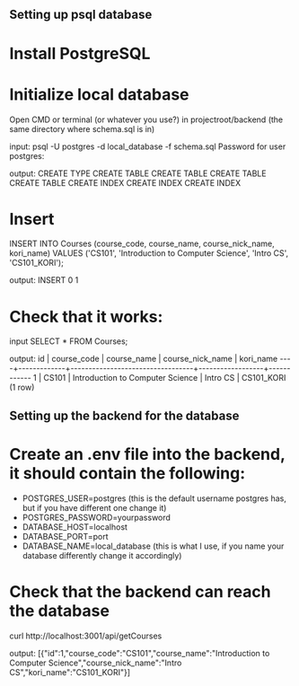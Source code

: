 ## Setting up psql database

# Install PostgreSQL
# Initialize local database

Open CMD or terminal (or whatever you use?) in projectroot/backend (the same directory where schema.sql is in)

input:
psql -U postgres -d local_database -f schema.sql
Password for user postgres:

output:
CREATE TYPE
CREATE TABLE
CREATE TABLE
CREATE TABLE
CREATE TABLE
CREATE INDEX
CREATE INDEX
CREATE INDEX

# Insert

INSERT INTO Courses (course_code, course_name, course_nick_name, kori_name) VALUES ('CS101', 'Introduction to Computer Science', 'Intro CS', 'CS101_KORI');

output:
INSERT 0 1

# Check that it works:

input
SELECT * FROM Courses;

output:
 id | course_code |           course_name            | course_nick_name | kori_name
----+-------------+----------------------------------+------------------+------------
  1 | CS101       | Introduction to Computer Science | Intro CS         | CS101_KORI
(1 row)


## Setting up the backend for the database

# Create an .env file into the backend, it should contain the following:

- POSTGRES_USER=postgres (this is the default username postgres has, but if you have different one change it)
- POSTGRES_PASSWORD=yourpassword
- DATABASE_HOST=localhost
- DATABASE_PORT=port
- DATABASE_NAME=local_database (this is what I use, if you name your database differently change it accordingly)

# Check that the backend can reach the database

curl http://localhost:3001/api/getCourses

output:
[{"id":1,"course_code":"CS101","course_name":"Introduction to Computer Science","course_nick_name":"Intro CS","kori_name":"CS101_KORI"}]
